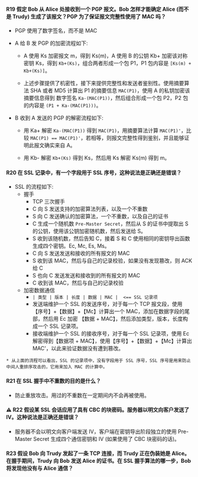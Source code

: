 #### R19 假定 Bob 从 Alice 处接收到一个 PGP 报文。Bob 怎样才能确定 Alice (而不是 Trudy) 生成了该报文？PGP 为了保证报文完整性使用了 MAC 吗？
  
   * PGP 使用了数字签名，而不是 MAC
   
   * A 给 B 发 PGP 的加密流程如下:
   
      * A 使用 Ks 加密报文 m，得到 Ks(m)，A 使用 B 的公钥 Kb+ 加密该对称密钥 Ks，得到 `Kb+(Ks)`，组合两者形成一个包 P1，P1 包内容是 `[Ks(m) + Kb+(Ks)]`。
      
      * 上述步骤提供了机密性，接下来提供完整性和发送者鉴别性。使用摘要算法 SHA 或者 MD5 计算出 P1 的摘要信息 `MAC(P1)`，使用 A 的私钥加密该摘要信息得到 数字签名 `Ka-(MAC(P1))`，然后组合形成一个包 P2，P2 包的内容是 `(P1 + Ka-(MAC(P1)))`。
      
   * B 收到 A 发送的 PGP 的解密流程如下:
   
      * 用 Ka+ 解密 `Ka-(MAC(P1))` 得到 `MAC(P1)`，用摘要算法计算 `MAC(P1)'`，比较 `MAC(P1) == MAC(P1)'`，若相等，则报文完整性得到鉴别，并且能够证明此报文确实来自 A。
      
      * 用 Kb- 解密 `Kb+(Ks)` 得到 Ks，然后用 Ks 解密 Ks(m) 得到 m。

#### R20 在 SSL 记录中，有一个字段用于 SSL 序号，这种说法是正确还是错误？

   * SSL 的流程如下:
      * 握手
         * TCP 三次握手
         * C 向 S 发送支持的加密算法列表，以及一个不重数
         * S 向 C 发送确认的加密算法，一个不重数，以及自己的证书
         * C 生成一个随机数 `Pre-Master Secret`，然后从 S 的证书中提取出 S 的公钥，使用该公钥加密随机数，然后发送给 S。
         * S 收到该随机数，然后告知 C，接着 S 和 C 使用相同的密钥导出函数生成四个密钥。Ec, Mc, Es, Ms。
         * C 向 S 发送发送和接收的所有报文的 MAC
         * S 收到该 MAC，然后与自己的记录校验，如果没有发现篡改，则 ACK 给 C
         * S 也向 C 发送发送和接收到的所有报文的 MAC
         * C 收到该 MAC，然后与自己的记录校验
      * 加密数据通信
         * `| 类型 | 版本 | 长度 | 数据 | MAC |  <== SSL 记录项`
         * 发送端维护一个 SSL 的发送序号，对于每一个 TCP 报文段，使用【序号】+【数据】+【Mc】计算出一个 MAC，添加在数据字段的尾部，然后用 Ec 加密 【数据 + MAC】，然后添加类型，版本，长度构成一个 SSL 记录项。
         * 接收端维护一个 SSL 的接收序号，对于每一个 SSL 记录项，使用 Ec 解密得到【数据项 + MAC】，使用【序号】+【数据】+【Mc】计算出 MAC'，以此来验证数据没有遭到篡改。
      
    * 从上面的流程可以看出，SSL 的记录项中，没有字段用于 SSL 序号，SSL 序号是用来防止中间人重排序攻击的，它用来加入 MAC 的计算中。

#### R21 在 SSL 握手中不重数的目的是什么？
    
   * 防止重放攻击。用过的不重数在一定期间内不会再被使用。

#### ⚠️ R22 假设某 SSL 会话应用了具有 CBC 的块密码。服务器以明文向客户发送了 IV。这种说法是正确还是错误？

   * 服务器不会以明文向客户端发送 IV，客户端在密钥导出阶段独立的使用 Pre-Master Secret 生成四个通信密钥和 IV (如果使用了 CBC 块密码的话)。

#### R23 假设 Bob 向 Trudy 发起了一条 TCP 连接，而 Trudy 正在伪装她是 Alice。在握手期间，Trudy 向 Bob 发送 Alice 的证书。在 SSL 握手算法的哪一步，Bob 将发现他没有与 Alice 通信？

